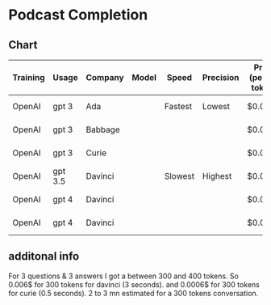 # Podcast Completion

## Chart

| Training | Usage   | Company | Model | Speed   | Precision | Price (per 1K token) | Disponibility    | context  |
| -------- | ------- | ------- | ----- | ------- | --------- | -------------------- | ---------------- | -------- |
| OpenAI   | gpt 3   | Ada     |       | Fastest | Lowest    | $0.0004              | Normal           | 2049 tk  |
| OpenAI   | gpt 3   | Babbage |       |         |           | $0.0005              | Normal           | 2049 tk  |
| OpenAI   | gpt 3   | Curie   |       |         |           | $0.0020              | Normal           | 2049 tk  |
| OpenAI   | gpt 3.5 | Davinci |       | Slowest | Highest   | $0.0200              | Normal           | 4097 tk  |
| OpenAI   | gpt 4   | Davinci |       |         |           | $0.03                | Only beta access | 8000 tk  |
| OpenAI   | gpt 4   | Davinci |       |         |           | $0.03                | Only beta access | 32000 tk |

## additonal info

For 3 questions & 3 answers I got a between 300 and 400 tokens.
So 0.006$ for 300 tokens for davinci (3 seconds).
and 0.0006$ for 300 tokens for curie (0.5 seconds).
2 to 3 mn estimated for a 300 tokens conversation.

